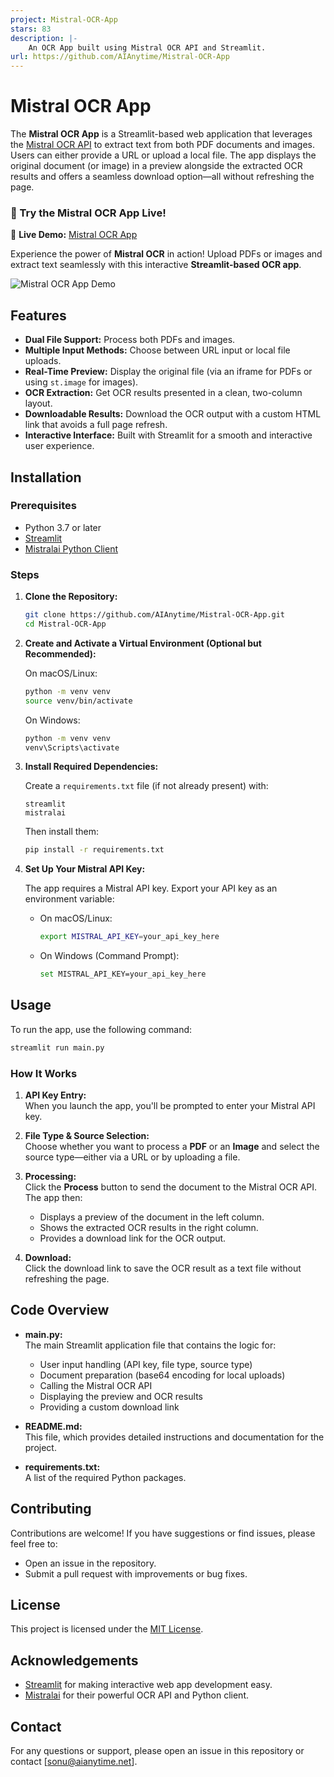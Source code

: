 ```yaml
---
project: Mistral-OCR-App
stars: 83
description: |-
    An OCR App built using Mistral OCR API and Streamlit.
url: https://github.com/AIAnytime/Mistral-OCR-App
---
```


# Mistral OCR App

The **Mistral OCR App** is a Streamlit-based web application that leverages the [Mistral OCR API](https://docs.mistralai.com/) to extract text from both PDF documents and images. Users can either provide a URL or upload a local file. The app displays the original document (or image) in a preview alongside the extracted OCR results and offers a seamless download option—all without refreshing the page.

### 🚀 Try the Mistral OCR App Live!  

🔗 **Live Demo:** [Mistral OCR App](https://mistralocrai.streamlit.app/)  

Experience the power of **Mistral OCR** in action! Upload PDFs or images and extract text seamlessly with this interactive **Streamlit-based OCR app**.  

![Mistral OCR App Demo](demo.png)


## Features

- **Dual File Support:** Process both PDFs and images.
- **Multiple Input Methods:** Choose between URL input or local file uploads.
- **Real-Time Preview:** Display the original file (via an iframe for PDFs or using `st.image` for images).
- **OCR Extraction:** Get OCR results presented in a clean, two-column layout.
- **Downloadable Results:** Download the OCR output with a custom HTML link that avoids a full page refresh.
- **Interactive Interface:** Built with Streamlit for a smooth and interactive user experience.

## Installation

### Prerequisites

- Python 3.7 or later
- [Streamlit](https://streamlit.io/)
- [Mistralai Python Client](https://pypi.org/project/mistralai/)

### Steps

1. **Clone the Repository:**

   ```bash
   git clone https://github.com/AIAnytime/Mistral-OCR-App.git
   cd Mistral-OCR-App
   ```

2. **Create and Activate a Virtual Environment (Optional but Recommended):**

   On macOS/Linux:
   ```bash
   python -m venv venv
   source venv/bin/activate
   ```

   On Windows:
   ```bash
   python -m venv venv
   venv\Scripts\activate
   ```

3. **Install Required Dependencies:**

   Create a `requirements.txt` file (if not already present) with:
   ```plaintext
   streamlit
   mistralai
   ```

   Then install them:
   ```bash
   pip install -r requirements.txt
   ```

4. **Set Up Your Mistral API Key:**

   The app requires a Mistral API key. Export your API key as an environment variable:

   - On macOS/Linux:
     ```bash
     export MISTRAL_API_KEY=your_api_key_here
     ```

   - On Windows (Command Prompt):
     ```bash
     set MISTRAL_API_KEY=your_api_key_here
     ```

## Usage

To run the app, use the following command:

```bash
streamlit run main.py
```

### How It Works

1. **API Key Entry:**  
   When you launch the app, you'll be prompted to enter your Mistral API key.

2. **File Type & Source Selection:**  
   Choose whether you want to process a **PDF** or an **Image** and select the source type—either via a URL or by uploading a file.

3. **Processing:**  
   Click the **Process** button to send the document to the Mistral OCR API. The app then:
   - Displays a preview of the document in the left column.
   - Shows the extracted OCR results in the right column.
   - Provides a download link for the OCR output.

4. **Download:**  
   Click the download link to save the OCR result as a text file without refreshing the page.

## Code Overview

- **main.py:**  
  The main Streamlit application file that contains the logic for:
  - User input handling (API key, file type, source type)
  - Document preparation (base64 encoding for local uploads)
  - Calling the Mistral OCR API
  - Displaying the preview and OCR results
  - Providing a custom download link

- **README.md:**  
  This file, which provides detailed instructions and documentation for the project.

- **requirements.txt:**  
  A list of the required Python packages.

## Contributing

Contributions are welcome! If you have suggestions or find issues, please feel free to:
- Open an issue in the repository.
- Submit a pull request with improvements or bug fixes.

## License

This project is licensed under the [MIT License](LICENSE).

## Acknowledgements

- [Streamlit](https://streamlit.io/) for making interactive web app development easy.
- [Mistralai](https://github.com/mistralai) for their powerful OCR API and Python client.

## Contact

For any questions or support, please open an issue in this repository or contact [sonu@aianytime.net].

